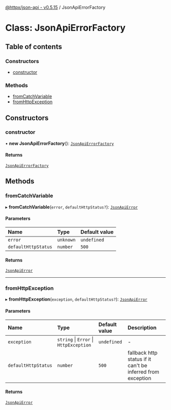 [@httpx/json-api - v0.5.15](../README.md) / JsonApiErrorFactory

# Class: JsonApiErrorFactory

## Table of contents

### Constructors

- [constructor](JsonApiErrorFactory.md#constructor)

### Methods

- [fromCatchVariable](JsonApiErrorFactory.md#fromcatchvariable)
- [fromHttpException](JsonApiErrorFactory.md#fromhttpexception)

## Constructors

### constructor

• **new JsonApiErrorFactory**(): [`JsonApiErrorFactory`](JsonApiErrorFactory.md)

#### Returns

[`JsonApiErrorFactory`](JsonApiErrorFactory.md)

## Methods

### fromCatchVariable

▸ **fromCatchVariable**(`error`, `defaultHttpStatus?`): [`JsonApiError`](../README.md#jsonapierror)

#### Parameters

| Name | Type | Default value |
| :------ | :------ | :------ |
| `error` | `unknown` | `undefined` |
| `defaultHttpStatus` | `number` | `500` |

#### Returns

[`JsonApiError`](../README.md#jsonapierror)

___

### fromHttpException

▸ **fromHttpException**(`exception`, `defaultHttpStatus?`): [`JsonApiError`](../README.md#jsonapierror)

#### Parameters

| Name | Type | Default value | Description |
| :------ | :------ | :------ | :------ |
| `exception` | `string` \| `Error` \| `HttpException` | `undefined` | - |
| `defaultHttpStatus` | `number` | `500` | fallback http status if it can't be inferred from exception |

#### Returns

[`JsonApiError`](../README.md#jsonapierror)
